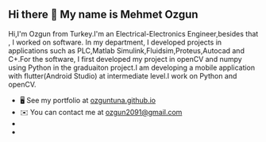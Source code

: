 ## Hi there 👋 My name is Mehmet Ozgun

Hi,I'm Ozgun from Turkey.I'm an Electrical-Electronics Engineer,besides that , I worked on software. In my department, I developed projects in applications such as PLC,Matlab Simulink,Fluidsim,Proteus,Autocad and C+.For the software, I first developed my project in openCV and numpy using Python in the graduaiton project.I am developing a mobile application with flutter(Android Studio) at intermediate level.I work on Python and openCV.
* 🖥️  See my portfolio at [ozguntuna.github.io](http://ozguntuna.github.io)
* ✉️  You can contact me at [ozgun2091@gmail.com](mailto:ozgun2091@gmail.com)
*
*
